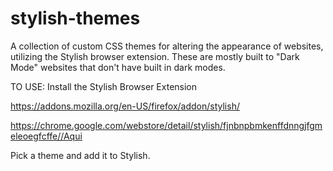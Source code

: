 # stylish-themes
A collection of custom CSS themes for altering the appearance of websites, utilizing the Stylish browser extension.
These are mostly built to "Dark Mode" websites that don't have built in dark modes.

TO USE:
Install the Stylish Browser Extension

https://addons.mozilla.org/en-US/firefox/addon/stylish/

https://chrome.google.com/webstore/detail/stylish/fjnbnpbmkenffdnngjfgmeleoegfcffe//Aqui

Pick a theme and add it to Stylish.

